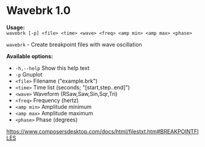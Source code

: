 # Wavebrk 1.0

**Usage:**  
`wavebrk [-p] <file> <time> <wave> <freq> <amp min> <amp max> <phase>`

`wavebrk` - Create breakpoint files with wave oscillation

**Available options:**
- `-h,--help`                Show this help text
- `-p`                       Gnuplot
- `<file>`                   Filename ("example.brk")
- `<time>`                   Time list (seconds; "[start,step..end]")
- `<wave>`                   Waveform (RSaw,Saw,Sin,Sqr,Tri)
- `<freq>`                   Frequency (hertz)
- `<amp min>`                Amplitude minimum
- `<amp max>`                Amplitude maximum
- `<phase>`                  Phase (degrees)

https://www.composersdesktop.com/docs/html/filestxt.htm#BREAKPOINTFILES

